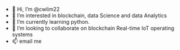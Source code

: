 - 👋 Hi, I’m @cwlim22
- 👀 I’m interested in blockchain, data Science and data Analytics
- 🌱 I’m currently learning python.
- 💞️ I’m looking to collaborate on blockchain Real-time IoT operating systems
- 📫 email me

<!---
cwlim22/cwlim22 is a ✨ special ✨ repository because its `README.md` (this file) appears on your GitHub profile.
You can click the Preview link to take a look at your changes.
--->
